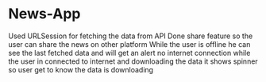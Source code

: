# News-App
Used URLSession for fetching the data from API 
Done share feature so the user can share the news on other platform
While the user is offline he can see the last fetched data and will get an alert no internet connection
while the user in connected to internet and downloading the data it shows spinner so user get to know the data is downloading
